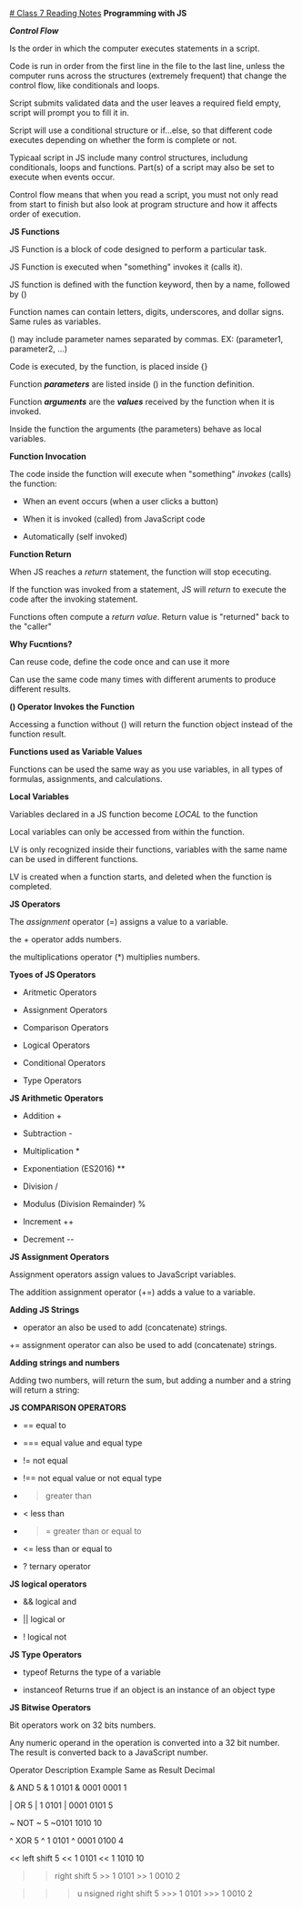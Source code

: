[# Class 7 Reading Notes](https://github.com/snur206/readingnotes/blob/main/102/class7notes.md)
**Programming with JS**

***Control Flow***

Is the order in which the computer executes statements in a script.

Code is run in order from the first line in the file to the last line, unless the computer runs across the structures (extremely frequent) that change the control flow, like conditionals and loops.

Script submits validated data and the user leaves a required field empty, script will prompt you to fill it in.

Script will use a conditional structure or if...else, so that different code executes depending on whether the form is complete or not.

Typicaal script in JS include many control structures, includung conditionals, loops and functions. Part(s) of a script may also be set to execute when events occur.

Control flow means that when you read a script, you must not only read from start to finish but also look at program structure and how it affects order of execution.

**JS Functions**

JS Function is a block of code designed to perform a particular task.

JS Function is executed when "something" invokes it (calls it).

JS function is defined with the function keyword, then by a name, followed by ()

Function names can contain letters, digits, underscores, and dollar signs. Same rules as variables.

() may include parameter names separated by commas. EX: (parameter1, parameter2, ...)

Code is executed, by the function, is placed inside {}

Function ***parameters*** are listed inside () in the function definition.

Function ***arguments*** are the ***values*** received by the function when it is invoked.

Inside the function the arguments (the parameters) behave as local variables.

**Function Invocation**

The code inside the function will execute when "something" *invokes* (calls) the function:

- When an event occurs (when a user clicks a button)

- When it is invoked (called) from JavaScript code

- Automatically (self invoked)

**Function Return**

When JS reaches a *return* statement, the function will stop ececuting.

If the function was invoked from a statement, JS will *return* to execute the code after the invoking statement.

Functions often compute a *return value*. Return value is "returned" back to the "caller"

**Why Fucntions?**

Can reuse code, define the code once and can use it more

Can use the same code many times with different aruments to produce different results.

**() Operator Invokes the Function**

Accessing a function without () will return the function object instead of the function result.

**Functions used as Variable Values**

Functions can be used the same way as you use variables, in all types of formulas, assignments, and calculations.

**Local Variables**

Variables declared in a JS function become *LOCAL* to the function

Local variables can only be accessed from within the function.

LV is only recognized inside their functions, variables with the same name can be used in different functions.

LV is created when a function starts, and deleted when the function is completed.

**JS Operators**

The *assignment* operator (=) assigns a value to a variable.

the + operator adds numbers.

the multiplications operator (*) multiplies numbers.

**Tyoes of JS Operators**

- Aritmetic Operators

- Assignment Operators

- Comparison Operators

- Logical Operators

- Conditional Operators

- Type Operators

**JS Arithmetic Operators**

- Addition +

- Subtraction -

- Multiplication *

- Exponentiation (ES2016) **

- Division /

- Modulus (Division Remainder) %

- Increment ++

- Decrement --

**JS Assignment Operators**

Assignment operators assign values to JavaScript variables.

The addition assignment operator (+=) adds a value to a variable.

**Adding JS Strings**

+ operator an also be used to add (concatenate) strings.

+= assignment operator can also be used to add (concatenate) strings.

**Adding strings and numbers**

Adding two numbers, will return the sum, but adding a number and a string will return a string:

**JS COMPARISON OPERATORS**

- ==	equal to

- ===	equal value and equal type

- !=	not equal

- !==	not equal value or not equal type

- >	greater than

- <	less than

- >=	greater than or equal to

- <=	less than or equal to

- ?	ternary operator

**JS logical operators**

- &&	logical and

- ||	logical or

- !	logical not

**JS Type Operators**

- typeof	Returns the type of a variable

- instanceof	Returns true if an object is an instance of an object type

**JS Bitwise Operators**

Bit operators work on 32 bits numbers.

Any numeric operand in the operation is converted into a 32 bit number. The result is converted back to a JavaScript number.

Operator	Description	Example	Same as	Result	Decimal

&	AND	5 & 1	 0101 & 0001	 0001	  1

|	 OR	 5 | 1	 0101 | 0001	 0101	  5

~	 NOT	 ~ 5	 ~0101	 1010	  10

^	 XOR	 5 ^ 1	  0101 ^ 0001	 0100	  4

<<	 left shift	 5 << 1	 0101 << 1	 1010	  10

>>	 right shift	 5 >> 1	 0101 >> 1	 0010	  2

>>>	u nsigned right shift 	5 >>> 1 	0101 >>> 1	 0010	   2

